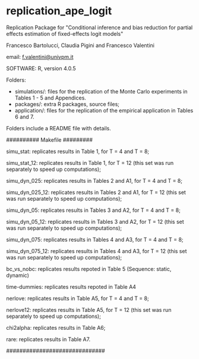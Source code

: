 # replication_ape_logit

Replication Package for "Conditional inference and bias reduction for partial
effects estimation of fixed-effects logit models"

Francesco Bartolucci, Claudia Pigini and Francesco Valentini

email: f.valentini@univpm.it

SOFTWARE: R, version 4.0.5

Folders:

- simulations/: files for the replication of the Monte Carlo experiments in Tables 1 - 5 and Appendices.
- packages/: extra R packages, source files;
- application/: files for the replication of the empirical application in Tables 6 and 7.

Folders include a README file with details.

########## Makefile #########

simu_stat: replicates results in Table 1, for T = 4 and T = 8;

simu_stat_12: replicates results in Table 1, for T = 12 (this set was
run separately to speed up computations);

simu_dyn_025: replicates results in Tables 2 and A1, for T = 4 and T = 8;

simu_dyn_025_12: replicates results in Tables 2 and A1, for T = 12
(this set was run separately to speed up computations);

simu_dyn_05: replicates results in Tables 3 and A2, for T = 4 and T = 8;

simu_dyn_05_12: replicates results in Tables 3 and A2, for T = 12
(this set was run separately to speed up computations);

simu_dyn_075: replicates results in Tables 4 and A3, for T = 4 and T = 8;

simu_dyn_075_12: replicates results in Tables 4 and A3, for T = 12
(this set was run separately to speed up computations);

bc_vs_nobc: replicates results repoted in Table 5 (Sequence: static,
dynamic)

time-dummies: replicates results repoted in Table A4 

nerlove: replicates results in Table A5, for T = 4 and T = 8;

nerlove12: replicates results in Table A5, for T = 12 (this set was
run separately to speed up computations);

chi2alpha: replicates results in Table A6;

rare: replicates results in Table A7.

##############################
